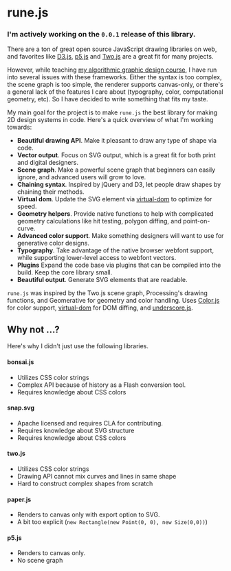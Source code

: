 # rune.js

### I'm actively working on the `0.0.1` release of this library.

There are a ton of great open source JavaScript drawing libraries on web, and favorites like [D3.js](http://d3js.org/), [p5.js](http://p5js.org/) and [Two.js](https://jonobr1.github.io/two.js/) are a great fit for many projects.

However, while teaching [my algorithmic graphic design course](http://printingcode.runemadsen.com), I have run into several issues with these frameworks. Either the syntax is too complex, the scene graph is too simple, the renderer supports canvas-only, or there's a general lack of the features I care about (typography, color, computational geometry, etc). So I have decided to write something that fits my taste.

My main goal for the project is to make `rune.js` the best library for making 2D design systems in code. Here's a quick overview of what I'm working towards:

- **Beautiful drawing API**. Make it pleasant to draw any type of shape via code.
- **Vector output**. Focus on SVG output, which is a great fit for both print and digital designers.
- **Scene graph**. Make a powerful scene graph that beginners can easily ignore, and advanced users will grow to love.
- **Chaining syntax**. Inspired by jQuery and D3, let people draw shapes by chaining their methods.
- **Virtual dom**. Update the SVG element via [virtual-dom](https://github.com/Matt-Esch/virtual-dom) to optimize for speed.
- **Geometry helpers**. Provide native functions to help with complicated geometry calculations like hit testing, polygon diffing, and point-on-curve.
- **Advanced color support**. Make something designers will want to use for generative color designs.
- **Typography**. Take advantage of the native browser webfont support, while supporting lower-level access to webfont vectors.
- **Plugins** Expand the code base via plugins that can be compiled into the build. Keep the core library small. 
- **Beautiful output**. Generate SVG elements that are readable.

`rune.js` was inspired by the Two.js scene graph, Processing's drawing functions, and Geomerative for geometry and color handling. Uses [Color.js](https://github.com/harthur/color) for color support, [virtual-dom](https://github.com/Matt-Esch/virtual-dom) for DOM diffing, and [underscore.js](http://underscorejs.org/).


## Why not ...?

Here's why I didn't just use the following libraries.

#### bonsai.js

- Utilizes CSS color strings
- Complex API because of history as a Flash conversion tool.
- Requires knowledge about CSS colors

#### snap.svg

- Apache licensed and requires CLA for contributing.
- Requires knowledge about SVG structure
- Requires knowledge about CSS colors

#### two.js

- Utilizes CSS color strings
- Drawing API cannot mix curves and lines in same shape
- Hard to construct complex shapes from scratch

#### paper.js

- Renders to canvas only with export option to SVG.
- A bit too explicit (`new Rectangle(new Point(0, 0), new Size(0,0))`)

#### p5.js

- Renders to canvas only.
- No scene graph
